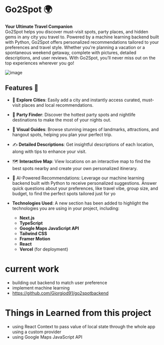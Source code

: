 # Go2Spot 🌍

**Your Ultimate Travel Companion**  
Go2Spot helps you discover must-visit spots, party places, and hidden gems in any city you travel to. Powered by a machine learning backend built with Python, Go2Spot offers personalized recommendations tailored to your preferences and travel style. Whether you're planning a vacation or a spontaneous weekend getaway, complete with pictures, detailed descriptions, and user reviews. With Go2Spot, you’ll never miss out on the top experiences wherever you go!

![image](https://github.com/user-attachments/assets/08f2574a-ceed-4ac0-9d93-6fa0ff1f930d)





## Features 🚀

- 🌆 **Explore Cities**: Easily add a city and instantly access curated, must-visit places and local recommendations.
- 🎉 **Party Finder**: Discover the hottest party spots and nightlife destinations to make the most of your nights out.
- 📸 **Visual Guides**: Browse stunning images of landmarks, attractions, and hangout spots, helping you plan your perfect trip.
- ✍️ **Detailed Descriptions**: Get insightful descriptions of each location, along with tips to enhance your visit.
- 🗺️ **Interactive Map**: View locations on an interactive map to find the best spots nearby and create your own personalized itinerary.
- 🤖 AI-Powered Recommendations: Leverage our machine learning backend built with Python to receive personalized suggestions. Answer quick questions about your preferences, like travel vibe, group size, and budget, to find the perfect spots tailored just for yo

- **Technologies Used**: A new section has been added to highlight the technologies you are using in your project, including:
  - **Next.js**
  - **TypeScript**
  - **Google Maps JavaScript API**
  - **Tailwind CSS**
  - **Framer Motion**
  - **React**
  - **Vercel** (for deployment)
# current work
- building out backend to match user preference
- implement machine learning
- https://github.com/Giorgiod91/go2spotbackend

# Things in Learned from this project
- using React Context to pass value of local state through the whole app using a custom provider
- using Google Maps JavaScript API
  












